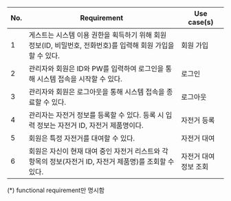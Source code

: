 |No. |Requirement                         |Use case(s)                   |
|--- |---                                 |---                           |
|1| 게스트는 시스템 이용 권한을 획득하기 위해 회원 정보(ID, 비밀번호, 전화번호)를 입력해 회원 가입을 할 수 있다. | 회원 가입 |
|2| 관리자와 회원은 ID와 PW를 입력하여 로그인을 통해 시스템 접속을 시작할 수 있다. | 로그인 |
|3| 관리자와 회원은 로그아웃을 통해 시스템 접속을 종료할 수 있다. | 로그아웃 |
|4| 관리자는 자전거 정보를 등록할 수 있다. 등록 시 입력 정보는 자전거 ID, 자전거 제품명이다. | 자전거 등록 |
|5| 회원은 특정 자전거를 대여할 수 있다. | 자전거 대여 |
|6| 회원은 자신이 현재 대여 중인 자전거 리스트와 각 항목의 정보(자전거 ID, 자전거 제품명)를 조회할 수 있다. | 자전거 대여 정보 조회 |


(*) functional requirement만 명시함
